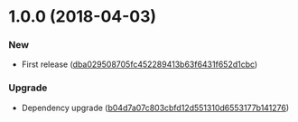 <a name="1.0.0"></a>
# 1.0.0 (2018-04-03)


### New

* First release ([dba029508705fc452289413b63f6431f652d1cbc](https://github.com/unlight/jest-createspyobj/commit/dba029508705fc452289413b63f6431f652d1cbc))

### Upgrade

* Dependency upgrade ([b04d7a07c803cbfd12d551310d6553177b141276](https://github.com/unlight/jest-createspyobj/commit/b04d7a07c803cbfd12d551310d6553177b141276))
